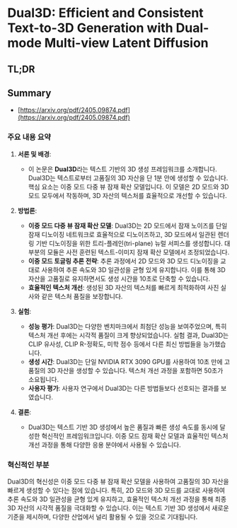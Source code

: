 # Dual3D: Efficient and Consistent Text-to-3D Generation with Dual-mode Multi-view Latent Diffusion
## TL;DR
## Summary
- [https://arxiv.org/pdf/2405.09874.pdf](https://arxiv.org/pdf/2405.09874.pdf)

### 주요 내용 요약

1. **서론 및 배경**:
   - 이 논문은 **Dual3D**라는 텍스트 기반의 3D 생성 프레임워크를 소개합니다. Dual3D는 텍스트로부터 고품질의 3D 자산을 단 1분 안에 생성할 수 있습니다. 핵심 요소는 이중 모드 다중 뷰 잠재 확산 모델입니다. 이 모델은 2D 모드와 3D 모드 모두에서 작동하며, 3D 자산의 텍스처를 효율적으로 개선할 수 있습니다.

2. **방법론**:
   - **이중 모드 다중 뷰 잠재 확산 모델**: Dual3D는 2D 모드에서 잠재 노이즈를 단일 잠재 디노이징 네트워크로 효율적으로 디노이즈하고, 3D 모드에서 일관된 렌더링 기반 디노이징을 위한 트리-플레인(tri-plane) 뉴럴 서피스를 생성합니다. 대부분의 모듈은 사전 훈련된 텍스트-이미지 잠재 확산 모델에서 조정되었습니다.
   - **이중 모드 토글링 추론 전략**: 추론 과정에서 2D 모드와 3D 모드 디노이징을 교대로 사용하여 추론 속도와 3D 일관성을 균형 있게 유지합니다. 이를 통해 3D 자산을 고품질로 유지하면서도 생성 시간을 10초로 단축할 수 있습니다.
   - **효율적인 텍스처 개선**: 생성된 3D 자산의 텍스처를 빠르게 최적화하여 사진 실사와 같은 텍스처 품질을 보장합니다.

3. **실험**:
   - **성능 평가**: Dual3D는 다양한 벤치마크에서 최첨단 성능을 보여주었으며, 특히 텍스처 개선 후에는 시각적 품질이 크게 향상되었습니다. 실험 결과, Dual3D는 CLIP 유사성, CLIP R-정확도, 미학 점수 등에서 다른 최신 방법들을 능가했습니다.
   - **생성 시간**: Dual3D는 단일 NVIDIA RTX 3090 GPU를 사용하여 10초 만에 고품질의 3D 자산을 생성할 수 있습니다. 텍스처 개선 과정을 포함하면 50초가 소요됩니다.
   - **사용자 평가**: 사용자 연구에서 Dual3D는 다른 방법들보다 선호되는 결과를 보였습니다.

4. **결론**:
   - Dual3D는 텍스트 기반 3D 생성에서 높은 품질과 빠른 생성 속도를 동시에 달성한 혁신적인 프레임워크입니다. 이중 모드 잠재 확산 모델과 효율적인 텍스처 개선 과정을 통해 다양한 응용 분야에서 사용될 수 있습니다.

### 혁신적인 부분
Dual3D의 혁신성은 이중 모드 다중 뷰 잠재 확산 모델을 사용하여 고품질의 3D 자산을 빠르게 생성할 수 있다는 점에 있습니다. 특히, 2D 모드와 3D 모드를 교대로 사용하여 추론 속도와 3D 일관성을 균형 있게 유지하고, 효율적인 텍스처 개선 과정을 통해 최종 3D 자산의 시각적 품질을 극대화할 수 있습니다. 이는 텍스트 기반 3D 생성에서 새로운 기준을 제시하며, 다양한 산업에서 널리 활용될 수 있을 것으로 기대됩니다.